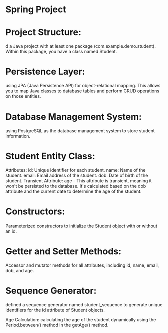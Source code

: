 # Spring Project

# Project Structure: 
d a Java project with at least one package (com.example.demo.student). Within this package, you have a class named Student.

# Persistence Layer:
using JPA (Java Persistence API) for object-relational mapping. This allows you to map Java classes to database tables and perform CRUD operations on those entities.

# Database Management System:
using PostgreSQL as the database management system to store student information.

# Student Entity Class:

Attributes:
id: Unique identifier for each student.
name: Name of the student.
email: Email address of the student.
dob: Date of birth of the student.
Transient Attribute: age - This attribute is transient, meaning it won't be persisted to the database. It's calculated based on the dob attribute and the current date to determine the age of the student.
# Constructors:
Parameterized constructors to initialize the Student object with or without an id.
# Getter and Setter Methods:
Accessor and mutator methods for all attributes, including id, name, email, dob, and age.
# Sequence Generator: 
defined a sequence generator named student_sequence to generate unique identifiers for the id attribute of Student objects.

Age Calculation: calculating the age of the student dynamically using the Period.between() method in the getAge() method.
